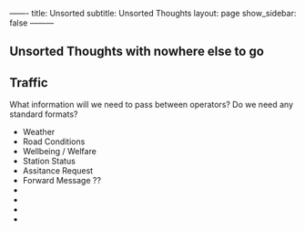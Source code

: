 ——-
title: Unsorted 
subtitle: Unsorted Thoughts
layout: page
show_sidebar: false
———

## Unsorted Thoughts with nowhere else to go



## Traffic

What information will we need to pass between operators? Do we need any standard formats?

- Weather
- Road Conditions
- Wellbeing / Welfare
- Station Status
- Assitance Request
- Forward Message ??
- 
- 
- 
- 